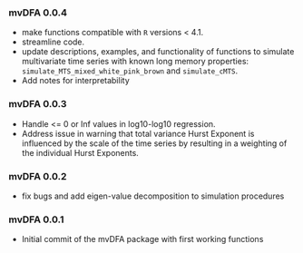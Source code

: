 ### mvDFA 0.0.4

* make functions compatible with `R` versions < 4.1.
* streamline code.
* update descriptions, examples, and functionality of functions to simulate multivariate time series with known long memory properties: `simulate_MTS_mixed_white_pink_brown` and `simulate_cMTS`.
* Add notes for interpretability

### mvDFA 0.0.3

* Handle <= 0 or Inf values in log10-log10 regression.
* Address issue in warning that total variance Hurst Exponent is influenced by the scale of the time series by resulting in a weighting of the individual Hurst Exponents.

### mvDFA 0.0.2

* fix bugs and add eigen-value decomposition to simulation procedures

### mvDFA 0.0.1

* Initial commit of the mvDFA package with first working functions

